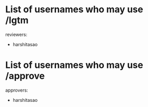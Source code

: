 # List of usernames who may use /lgtm
reviewers:
- harshitasao

# List of usernames who may use /approve
approvers:
- harshitasao